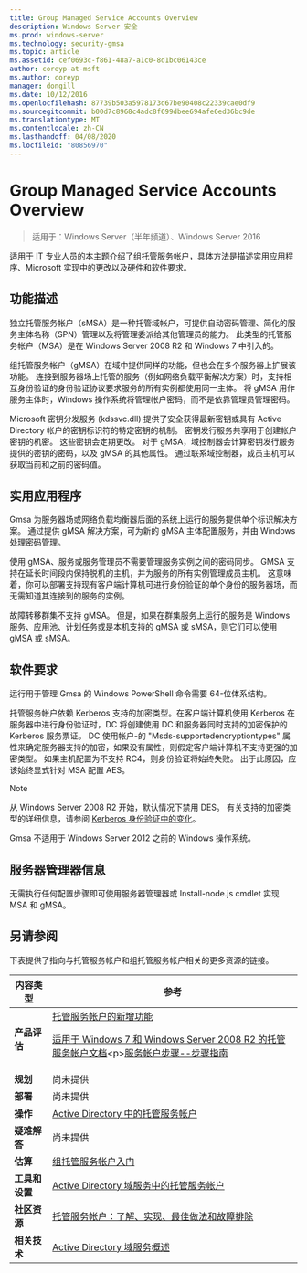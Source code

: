 ```yaml
---
title: Group Managed Service Accounts Overview
description: Windows Server 安全
ms.prod: windows-server
ms.technology: security-gmsa
ms.topic: article
ms.assetid: cef0693c-f861-48a7-a1c0-8d1bc06143ce
author: coreyp-at-msft
ms.author: coreyp
manager: dongill
ms.date: 10/12/2016
ms.openlocfilehash: 87739b503a5978173d67be90408c22339cae0df9
ms.sourcegitcommit: b00d7c8968c4adc8f699dbee694afe6ed36bc9de
ms.translationtype: MT
ms.contentlocale: zh-CN
ms.lasthandoff: 04/08/2020
ms.locfileid: "80856970"
---
```

# <a name="group-managed-service-accounts-overview"></a>Group Managed Service Accounts Overview

>适用于：Windows Server（半年频道）、Windows Server 2016

适用于 IT 专业人员的本主题介绍了组托管服务帐户，具体方法是描述实用应用程序、Microsoft 实现中的更改以及硬件和软件要求。


## <a name="feature-description"></a><a name="BKMK_OVER"></a>功能描述
独立托管服务帐户（sMSA）是一种托管域帐户，可提供自动密码管理、简化的服务主体名称（SPN）管理以及将管理委派给其他管理员的能力。 此类型的托管服务帐户（MSA）是在 Windows Server 2008 R2 和 Windows 7 中引入的。

组托管服务帐户（gMSA）在域中提供同样的功能，但也会在多个服务器上扩展该功能。 连接到服务器场上托管的服务（例如网络负载平衡解决方案）时，支持相互身份验证的身份验证协议要求服务的所有实例都使用同一主体。 将 gMSA 用作服务主体时，Windows 操作系统将管理帐户密码，而不是依靠管理员管理密码。

Microsoft 密钥分发服务 \(kdssvc.dll\) 提供了安全获得最新密钥或具有 Active Directory 帐户的密钥标识符的特定密钥的机制。 密钥发行服务共享用于创建帐户密钥的机密。 这些密钥会定期更改。 对于 gMSA，域控制器会计算密钥发行服务提供的密钥的密码，以及 gMSA 的其他属性。  通过联系域控制器，成员主机可以获取当前和之前的密码值。

## <a name="practical-applications"></a><a name="BKMK_APP"></a>实用应用程序
Gmsa 为服务器场或网络负载均衡器后面的系统上运行的服务提供单个标识解决方案。 通过提供 gMSA 解决方案，可为新的 gMSA 主体配置服务，并由 Windows 处理密码管理。

使用 gMSA、服务或服务管理员不需要管理服务实例之间的密码同步。 GMSA 支持在延长时间段内保持脱机的主机，并为服务的所有实例管理成员主机。 这意味着，你可以部署支持现有客户端计算机可进行身份验证的单个身份的服务器场，而无需知道其连接到的服务的实例。

故障转移群集不支持 gMSA。 但是，如果在群集服务上运行的服务是 Windows 服务、应用池、计划任务或是本机支持的 gMSA 或 sMSA，则它们可以使用 gMSA 或 sMSA。

## <a name="software-requirements"></a><a name="BKMK_SOFT"></a>软件要求

运行用于管理 Gmsa 的 Windows PowerShell 命令需要 64\-位体系结构。

托管服务帐户依赖 Kerberos 支持的加密类型。在客户端计算机使用 Kerberos 在服务器中进行身份验证时，DC 将创建使用 DC 和服务器同时支持的加密保护的 Kerberos 服务票证。 DC 使用帐户\-的 "Msds-supportedencryptiontypes" 属性来确定服务器支持的加密，如果没有属性，则假定客户端计算机不支持更强的加密类型。 如果主机配置为不支持 RC4，则身份验证将始终失败。 出于此原因，应该始终显式针对 MSA 配置 AES。

> [!NOTE]
> 从 Windows Server 2008 R2 开始，默认情况下禁用 DES。 有关支持的加密类型的详细信息，请参阅 [Kerberos 身份验证中的变化](https://technet.microsoft.com/library/dd560670(WS.10).aspx)。

Gmsa 不适用于 Windows Server 2012 之前的 Windows 操作系统。

## <a name="server-manager-information"></a>服务器管理器信息
无需执行任何配置步骤即可使用服务器管理器或 Install\-node.js cmdlet 实现 MSA 和 gMSA。

## <a name="see-also"></a><a name="BKMK_LINKS"></a>另请参阅
下表提供了指向与托管服务帐户和组托管服务帐户相关的更多资源的链接。

|内容类型|参考|
|--------|-------|
|**产品评估**|[托管服务帐户的新增功能](what-s-new-for-managed-service-accounts.md)<p>[适用于 Windows 7 和 Windows Server 2008 R2 的托管服务帐户文档](https://technet.microsoft.com/library/ff641731(v=ws.10).aspx)<p>[服务帐户步骤\-\-步骤指南](https://technet.microsoft.com/library/dd548356(v=ws.10).aspx)|
|**规划**|尚未提供|
|**部署**|尚未提供|
|**操作**|[Active Directory 中的托管服务帐户](https://technet.microsoft.com/library/dd378925(v=ws.10).aspx)|
|**疑难解答**|尚未提供|
|**估算**|[组托管服务帐户入门](getting-started-with-group-managed-service-accounts.md)|
|**工具和设置**|[Active Directory 域服务中的托管服务帐户](https://technet.microsoft.com/library/dd378925(v=WS.10).aspx)|
|**社区资源**|[托管服务帐户：了解、实现、最佳做法和故障排除](https://blogs.technet.com/b/askds/archive/2009/09/10/managed-service-accounts-understanding-implementing-best-practices-and-troubleshooting.aspx)|
|**相关技术**|[Active Directory 域服务概述](active-directory-domain-services-overview.md)|


